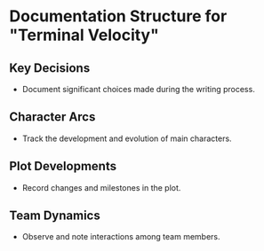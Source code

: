 # Documentation Structure for "Terminal Velocity"

## Key Decisions
- Document significant choices made during the writing process.

## Character Arcs
- Track the development and evolution of main characters.

## Plot Developments
- Record changes and milestones in the plot.

## Team Dynamics
- Observe and note interactions among team members.

